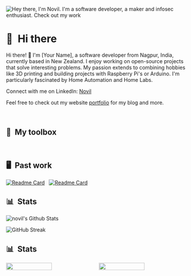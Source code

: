 ![Hey there, I'm Novil. I'm a software developer, a maker and infosec enthusiast. Check out my work](https://github.com/CyrisXD/CyrisXD/raw/master/header.gif)

# 👋 &nbsp;Hi there

Hi there! 👋 I'm [Your Name], a software developer from Nagpur, India, currently based in New Zealand. I enjoy working on open-source projects that solve interesting problems. My passion extends to combining hobbies like 3D printing and building projects with Raspberry Pi's or Arduino. I'm particularly fascinated by Home Automation and Home Labs.

Connect with me on LinkedIn: [Novil](https://www.linkedin.com/in/novilbarapatre/)

Feel free to check out my website [portfolio](https://portfolio-nov.netlify.app/) for my blog and more.


&nbsp;
## 🧰 &nbsp;My toolbox

&nbsp;

## 🖥 &nbsp;Past work

[![Readme Card](https://github-readme-stats.vercel.app/api/pin/?username=thenovil&repo=LOGIN-PAGE-nov&bg_color=0d1116&title_color=ce09ec&text_color=a4aacb&icon_color=007ec6)](https://github.com/thenovil/LOGIN-PAGE-nov) &nbsp; 
[![Readme Card](https://github-readme-stats.vercel.app/api/pin/?username=thenovil&repo=TODO-APP-REACT-nov&bg_color=0d1116&title_color=ce09ec&text_color=a4aacb&icon_color=007ec6)](https://github.com/thenovil/TODO-APP-REACT-nov)
&nbsp;
## 📊 &nbsp;Stats

![novil's Github Stats](https://github-readme-stats.vercel.app/api?username=thenovil&hide=contribs,prs&show_icons=true&bg_color=0d1116&title_color=ce09ec&text_color=a4aacb&icon_color=007ec6)

![GitHub Streak](https://github-readme-streak-stats.herokuapp.com/?user=thenovil&theme=dark&count_private=true&bg_color=0d1116&title_color=ce09ec&text_color=a4aacb&icon_color=007ec6)

## 📊 &nbsp;Stats 
<div style="display: flex; align-items: flex-start; flex-direction:row;">
  <img align="left" src="https://github-readme-stats.vercel.app/api?username=thenovil&show_icons=true&count_private=true&theme=gruvbox" width="50%" />
  <img src="https://github-readme-stats.vercel.app/api/top-langs/?username=thenovil&layout=compact&count_private=true&theme=gruvbox" width="50%" />
</div>

